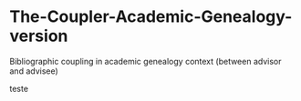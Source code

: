 # The-Coupler-Academic-Genealogy-version
Bibliographic coupling in academic genealogy context (between advisor and advisee)

teste
